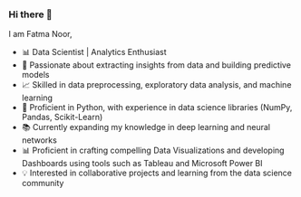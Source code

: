 ### Hi there 👋

I am Fatma Noor,

- 📊 Data Scientist | Analytics Enthusiast
- 🤖 Passionate about extracting insights from data and building predictive models
- 📈 Skilled in data preprocessing, exploratory data analysis, and machine learning
- 🐍 Proficient in Python, with experience in data science libraries (NumPy, Pandas, Scikit-Learn)
- 📚 Currently expanding my knowledge in deep learning and neural networks
- 📊 Proficient in crafting compelling Data Visualizations and developing Dashboards using tools such as Tableau and Microsoft Power BI
- 💡 Interested in collaborative projects and learning from the data science community

